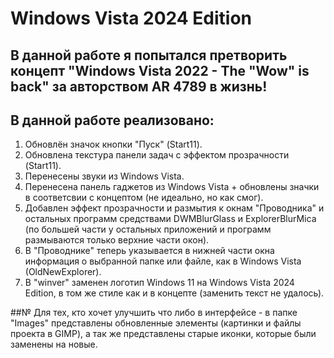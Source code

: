 # Windows Vista 2024 Edition

## В данной работе я попытался претворить концепт "Windows Vista 2022 - The "Wow" is back" за авторством AR 4789 в жизнь!

## В данной работе реализовано:

1. Обновлён значок кнопки "Пуск" (Start11).
2. Обновлена текстура панели задач с эффектом прозрачности (Start11).
3. Перенесены звуки из Windows Vista.
4. Перенесена панель гаджетов из Windows Vista + обновлены значки в соответсвии с концептом (не идеально, но как смог).
5. Добавлен эффект прозрачности и размытия к окнам "Проводника" и остальных программ средствами DWMBlurGlass и ExplorerBlurMica (по большей части у остальных приложений и программ размываются только верхние части окон).
6. В "Проводнике" теперь указывается в нижней части окна информация о выбранной папке или файле, как в Windows Vista (OldNewExplorer).
7. В "winver" заменен логотип Windows 11 на Windows Vista 2024 Edition, в том же стиле как и в концепте (заменить текст не удалось).

##№ Для тех, кто хочет улучшить что либо в интерфейсе - в папке "Images" представлены обновленные элементы (картинки и файлы проекта в GIMP), а так же представлены старые иконки, которые были заменены на новые.
